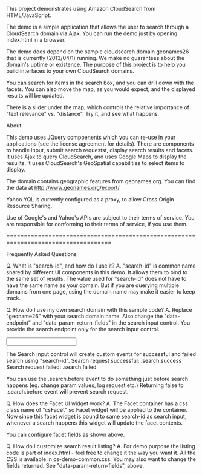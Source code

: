 This project demonstrates using Amazon CloudSearch from HTML/JavaScript. 

The demo is a simple application that allows the user to search through a CloudSearch domain via Ajax. You can run the demo just by opening index.html in a browser. 

The demo does depend on the sample cloudsearch domain geonames26 that is currently (2013/04/1) running. We make no guarantees about the domain's uptime or existence. The purpose of this project is to help you build interfaces to your own CloudSearch domains.

You can search for items in the search box, and you can drill down with the facets. You can also move the map, as you would expect, and the displayed results will be updated. 

There is a slider under the map, which controls the relative importance of "text relevance" vs. "distance". Try it, and see what happens. 


About:

This demo  uses JQuery compoenents which you can re-use in your applications (see the license agreement for details). There are components to handle input, submit search requestst, display search results and facets.  It uses Ajax to query CloudSearch, and uses Google Maps to display the resuilts. It uses CloudSearch's GeoSpatial capabilities to select items to display.

The domain contains geographic features from geonames.org. You can find the data at http://www.geonames.org/export/ 

Yahoo YQL is currently configured as a proxy, to allow Cross Origin Resource Sharing.

Use of Google's and Yahoo's APIs are subject to their terms of service. You are responsible for conforming to their terms of service, if you use them.

====================================================================================

Frequently Asked Questions

Q. What is "search-id", and how do I use it?
A. "search-id" is common name shared by different UI components in this demo. It allows them to bind to the same set of results. The value used for "search-id" does not have to have the same name as your domain. But if you are querying multiple domains from one page, using the domain name may make it easier to keep track.

Q. How do I use my own search domain with this sample code?
A. Replace "geoname26" with your search domain name. Also change the "data-endpoint" and "data-param-return-fields" in the search
   input control.
   You provide the search endpoint only for the search input control.

   <input
      data-search-id="geoname26"
      data-endpoint="search-geoname26-ovxydpa6l6tadt3wwwkqb2tmte.us-east-1.cloudsearch.amazonaws.com"
      data-param-return-fields="asciiname,countrycode,population,geo,latitude,longitude,alternatenames"
      type="search"
      class="searchinput cloudsearchInput" />

   The Search input control will create custom events for successful and failed search using "search-id".
   Search request successful:
      <search-id>.search.success
   Search request failed:
      <search-id>.search.failed

   You can use the <search-id>.search.before event to do something just before search happens (eg. change param values,
   log request etc.) Returning false to <search-id>.search.before event will prevent search request.

Q. How does the Facet UI widget work?
A. The Facet container has a css class name of "csFacet" so Facet widget will be applied to the container. Now since this facet widget is
   bound to same search-id as search input, whenever a search happens this widget will update the facet contents.

   <div id="countryFacet" class="csFacet" data-search-id="geoname26" data-field="country" data-top-n="10" data-title="COUNTRY"></div>

   You can configure facet fields as shown above.


Q. How do I customize search result listing?
A. For demo purpose the listing code is part of index.html - feel free to change it the way you want it. All the CSS is
   available in cs-demo-common.css. You may also want to change the fields returned. See "data-param-return-fields", above.

